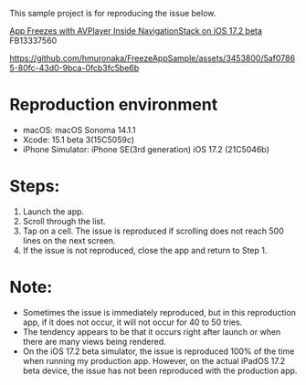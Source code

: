 This sample project is for reproducing the issue below.
 
[App Freezes with AVPlayer Inside NavigationStack on iOS 17.2 beta](https://developer.apple.com/forums/thread/741002)
FB13337560

https://github.com/hmuronaka/FreezeAppSample/assets/3453800/5af07865-80fc-43d0-9bca-0fcb3fc5be6b

# Reproduction environment 
- macOS: macOS Sonoma 14.1.1
- Xcode: 15.1 beta 3(15C5059c)
- iPhone Simulator: iPhone SE(3rd generation) iOS 17.2 (21C5046b)

# Steps:

1. Launch the app.
2. Scroll through the list.
3. Tap on a cell. The issue is reproduced if scrolling does not reach 500 lines on the next screen.
4. If the issue is not reproduced, close the app and return to Step 1.

# Note: 
- Sometimes the issue is immediately reproduced, but in this reproduction app, if it does not occur, it will not occur for 40 to 50 tries.
- The tendency appears to be that it occurs right after launch or when there are many views being rendered.
- On the iOS 17.2 beta simulator, the issue is reproduced 100% of the time when running my production app. However, on the actual iPadOS 17.2 beta device, the issue has not been reproduced with the production app.
